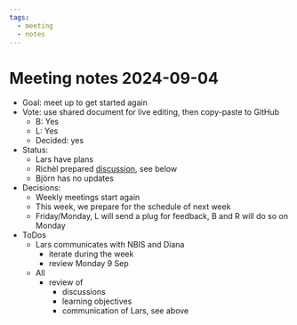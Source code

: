 ```yaml
---
tags:
  - meeting
  - notes
---
```


# Meeting notes 2024-09-04

- Goal: meet up to get started again
- Vote: use shared document for live editing, then copy-paste
  to GitHub
    - B: Yes
    - L: Yes
    - Decided: yes
- Status:
    - Lars have plans
    - Richèl prepared [discussion](https://hackmd.io/kPbPjBrpR0q-2pbNsEeDKQ#Discuss), see below
    - Björn has no updates
- Decisions:
    - Weekly meetings start again
    - This week, we prepare for the schedule of next week
    - Friday/Monday, L will send a plug for feedback, B and R will do so
    on Monday
- ToDos
    - Lars communicates with NBIS and Diana
        - iterate during the week
        - review Monday 9 Sep
    - All
        - review of
            - discussions
            - learning objectives
            - communication of Lars, see above

